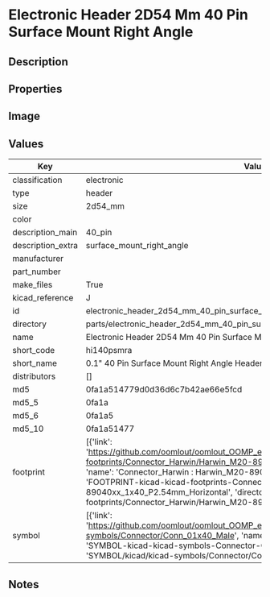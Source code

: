 # Electronic Header 2D54 Mm 40 Pin Surface Mount Right Angle

## Description

## Properties


## Image


## Values

| Key | Value |
| --- | --- |
| classification | electronic |
| type | header |
| size | 2d54_mm |
| color |  |
| description_main | 40_pin |
| description_extra | surface_mount_right_angle |
| manufacturer |  |
| part_number |  |
| make_files | True |
| kicad_reference | J |
| id | electronic_header_2d54_mm_40_pin_surface_mount_right_angle |
| directory | parts/electronic_header_2d54_mm_40_pin_surface_mount_right_angle |
| name | Electronic Header 2D54 Mm 40 Pin Surface Mount Right Angle |
| short_code | hi140psmra |
| short_name | 0.1" 40 Pin Surface Mount Right Angle Header |
| distributors | [] |
| md5 | 0fa1a514779d0d36d6c7b42ae66e5fcd |
| md5_5 | 0fa1a |
| md5_6 | 0fa1a5 |
| md5_10 | 0fa1a51477 |
| footprint | [{'link': 'https://github.com/oomlout/oomlout_OOMP_eda_V2/tree/main/FOOTPRINT/kicad/kicad-footprints/Connector_Harwin/Harwin_M20-89040xx_1x40_P2.54mm_Horizontal', 'name': 'Connector_Harwin : Harwin_M20-89040xx_1x40_P2.54mm_Horizontal', 'id': 'FOOTPRINT-kicad-kicad-footprints-Connector_Harwin-Harwin_M20-89040xx_1x40_P2.54mm_Horizontal', 'directory': 'FOOTPRINT/kicad/kicad-footprints/Connector_Harwin/Harwin_M20-89040xx_1x40_P2.54mm_Horizontal/'}] |
| symbol | [{'link': 'https://github.com/oomlout/oomlout_OOMP_eda_V2/tree/main/SYMBOL/kicad/kicad-symbols/Connector/Conn_01x40_Male', 'name': 'Connector : Conn_01x40_Male', 'id': 'SYMBOL-kicad-kicad-symbols-Connector-Conn_01x40_Male', 'directory': 'SYMBOL/kicad/kicad-symbols/Connector/Conn_01x40_Male/'}] |

## Notes

